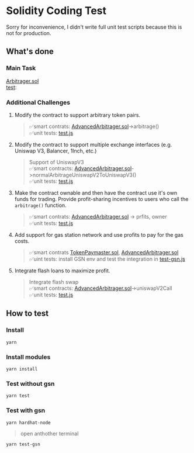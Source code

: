 # Solidity Coding Test

Sorry for inconvenience, I didn't write full unit test scripts because this is not for production.
## What's done

### Main Task
[Arbitrager.sol](https://github.com/TalCrypto/tribe3-test/blob/main/contracts/Arbitrager.sol)<br>
[test](https://github.com/TalCrypto/tribe3-test/blob/main/test/test.js):

### Additional Challenges
  1. Modify the contract to support arbitrary token pairs.
      >✅smart contrats: [AdvancedArbitrager.sol](https://github.com/TalCrypto/tribe3-test/blob/main/contracts/AdvancedArbitrager.sol)->arbitrage()<br>
      >✅unit tests: [test.js](https://github.com/TalCrypto/tribe3-test/blob/main/test/test.js)
  2. Modify the contract to support multiple exchange interfaces (e.g. Uniswap V3, Balancer, 1Inch, etc.)
      >Support of UniswapV3 <br>
      >✅smart contracts: [AdvancedArbitrager.sol](https://github.com/TalCrypto/tribe3-test/blob/main/contracts/AdvancedArbitrager.sol)->normalArbitrageUniswapV2ToUniswapV3()<br>
      >✅unit tests: [test.js](https://github.com/TalCrypto/tribe3-test/blob/main/test/test.js)
  3. Make the contract ownable and then have the contract use it's own funds for trading. Provide profit-sharing incentives to users who call the `arbitrage()` function.
      >✅smart contrats: [AdvancedArbitrager.sol](https://github.com/TalCrypto/tribe3-test/blob/main/contracts/AdvancedArbitrager.sol) -> prfits, owner<br>
      >✅unit tests: [test.js](https://github.com/TalCrypto/tribe3-test/blob/main/test/test.js)
  4. Add support for gas station network and use profits to pay for the gas costs.
      >✅smart contrats
      [TokenPaymaster.sol](https://github.com/TalCrypto/tribe3-test/blob/main/contracts/TokenPaymaster.sol), [AdvancedArbitrager.sol](https://github.com/TalCrypto/tribe3-test/blob/main/contracts/AdvancedArbitrager.sol)<br>
      >✅uint tests: install GSN env and test the integration in [test-gsn.js](https://github.com/TalCrypto/tribe3-test/blob/main/test/test-gsn.js)
  5. Integrate flash loans to maximize profit.
      >Integrate flash swap<br>
      >✅smart contracts: [AdvancedArbitrager.sol](https://github.com/TalCrypto/tribe3-test/blob/main/contracts/AdvancedArbitrager.sol)->uniswapV2Call<br>
      >✅unit tests: [test.js](https://github.com/TalCrypto/tribe3-test/blob/main/test/test.js)

## How to test

### Install
```
yarn
```

### Install modules
```
yarn install
```

### Test without gsn
```
yarn test
```
### Test with gsn
```
yarn hardhat-node
```
>open anthother terminal
```
yarn test-gsn
```
